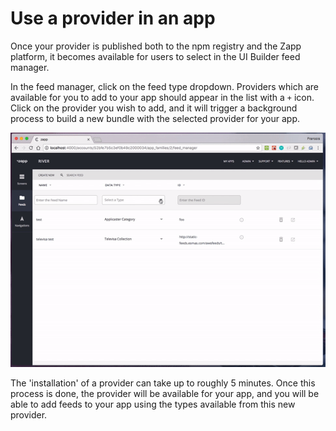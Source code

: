 # Use a provider in an app 

Once your provider is published both to the npm registry and the Zapp platform, it becomes available for users to select in the UI Builder feed manager.

In the feed manager, click on the feed type dropdown. Providers which are available for you to add to your app should appear in the list with a `+` icon. Click on the provider you wish to add, and it will trigger a background process to build a new bundle with the selected provider for your app.

![provider_install](./provider-install.gif)

The 'installation' of a provider can take up to roughly 5 minutes. Once this process is done, the provider will be available for your app, and you will be able to add feeds to your app using the types available from this new provider.

